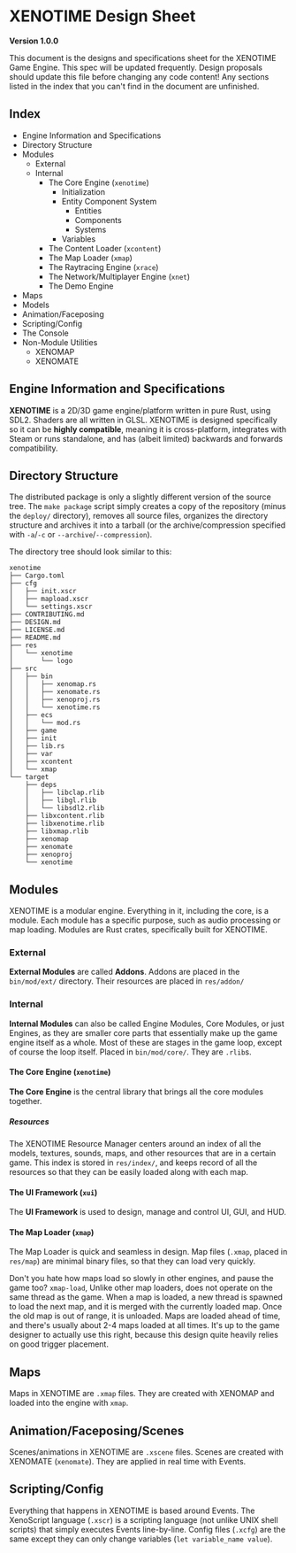 # XENOTIME Design Sheet

**Version 1.0.0**

This document is the designs and specifications sheet for the XENOTIME Game Engine. This spec will be updated frequently. Design proposals should update this file before changing any code content! Any sections listed in the index that you can't find in the document are unfinished.

## Index

- Engine Information and Specifications
- Directory Structure
- Modules
	- External
	- Internal
		- The Core Engine (`xenotime`)
			- Initialization
			- Entity Component System
				- Entities
				- Components
				- Systems
			- Variables
		- The Content Loader (`xcontent`)
		- The Map Loader (`xmap`)
		- The Raytracing Engine (`xrace`)
		- The Network/Multiplayer Engine (`xnet`)
		- The Demo Engine
- Maps
- Models
- Animation/Faceposing
- Scripting/Config
- The Console
- Non-Module Utilities
	- XENOMAP
	- XENOMATE

## Engine Information and Specifications

**XENOTIME** is a 2D/3D game engine/platform written in pure Rust, using SDL2. Shaders are all written in GLSL. XENOTIME is designed specifically so it can be **highly compatible**, meaning it is cross-platform, integrates with Steam or runs standalone, and has (albeit limited) backwards and forwards compatibility.

## Directory Structure

The distributed package is only a slightly different version of the source tree. The `make package` script simply creates a copy of the repository (minus the `deploy/` directory), removes all source files, organizes the directory structure and archives it into a tarball (or the archive/compression specified with `-a`/`-c` or `--archive`/`--compression`).

The directory tree should look similar to this:

```
xenotime
├── Cargo.toml
├── cfg
│   ├── init.xscr
│   ├── mapload.xscr
│   └── settings.xscr
├── CONTRIBUTING.md
├── DESIGN.md
├── LICENSE.md
├── README.md
├── res
│   └── xenotime
│       └── logo
├── src
│   ├── bin
│   │   ├── xenomap.rs
│   │   ├── xenomate.rs
│   │   ├── xenoproj.rs
│   │   └── xenotime.rs
│   ├── ecs
│   │   └── mod.rs
│   ├── game
│   ├── init
│   ├── lib.rs
│   ├── var
│   ├── xcontent
│   └── xmap
└── target
    ├── deps
    │   ├── libclap.rlib
    │   ├── libgl.rlib
    │   └── libsdl2.rlib
    ├── libxcontent.rlib
    ├── libxenotime.rlib
    ├── libxmap.rlib
    ├── xenomap
    ├── xenomate
    ├── xenoproj
    └── xenotime
```

## Modules

XENOTIME is a modular engine. Everything in it, including the core, is a module. Each module has a specific purpose, such as audio processing or map loading. Modules are Rust crates, specifically built for XENOTIME.

### External

**External Modules** are called **Addons**. Addons are placed in the `bin/mod/ext/` directory. Their resources are placed in `res/addon/`

### Internal

**Internal Modules** can also be called Engine Modules, Core Modules, or just Engines, as they are smaller core parts that essentially make up the game engine itself as a whole. Most of these are stages in the game loop, except of course the loop itself. Placed in `bin/mod/core/`. They are `.rlib`s.

#### The Core Engine (`xenotime`)

**The Core Engine** is the central library that brings all the core modules together.

##### Resources

The XENOTIME Resource Manager centers around an index of all the models, textures, sounds, maps, and other resources that are in a certain game. This index is stored in `res/index/`, and keeps record of all the resources so that they can be easily loaded along with each map.

#### The UI Framework (`xui`)

The **UI Framework** is used to design, manage and control UI, GUI, and HUD.

#### The Map Loader (`xmap`)

The Map Loader is quick and seamless in design. Map files (`.xmap`, placed in `res/map`) are minimal binary files, so that they can load very quickly.

Don't you hate how maps load so slowly in other engines, and pause the game too? `xmap-load`, Unlike other map loaders, does not operate on the same thread as the game. When a map is loaded, a new thread is spawned to load the next map, and it is merged with the currently loaded map. Once the old map is out of range, it is unloaded. Maps are loaded ahead of time, and there's usually about 2-4 maps loaded at all times. It's up to the game designer to actually use this right, because this design quite heavily relies on good trigger placement.

## Maps

Maps in XENOTIME are `.xmap` files. They are created with XENOMAP and loaded into the engine with `xmap`.

## Animation/Faceposing/Scenes

Scenes/animations in XENOTIME are `.xscene` files. Scenes are created with XENOMATE (`xenomate`). They are applied in real time with Events.

## Scripting/Config

Everything that happens in XENOTIME is based around Events. The XenoScript language (`.xscr`) is a scripting language (not unlike UNIX shell scripts) that simply executes Events line-by-line. Config files (`.xcfg`) are the same except they can only change variables (`let variable_name value`).
